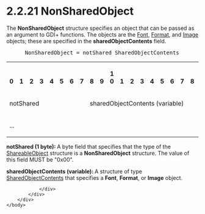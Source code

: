 <html dir="LTR" xmlns:mshelp="http://msdn.microsoft.com/mshelp" xmlns:ddue="http://ddue.schemas.microsoft.com/authoring/2003/5" xmlns:xlink="http://www.w3.org/1999/xlink" xmlns:tool="http://www.microsoft.com/tooltip">
    <head>
        <meta http-equiv="Content-Type" content="text/html; CHARSET=utf-8"></meta>
        <meta name="save" content="history"></meta>
        <title>2.2.21 NonSharedObject</title>
        <xml>
            <mshelp:toctitle title="2.2.21 NonSharedObject"></mshelp:toctitle>
            <mshelp:rltitle title="[MS-RGDI]: NonSharedObject"></mshelp:rltitle>
            <mshelp:keyword index="A" term="dfc153fe-8b8a-4e7f-af5f-e5c6dd3ec23c"></mshelp:keyword>
            <mshelp:attr name="DCSext.ContentType" value="open specification"></mshelp:attr>
            <mshelp:attr name="AssetID" value="dfc153fe-8b8a-4e7f-af5f-e5c6dd3ec23c"></mshelp:attr>
            <mshelp:attr name="TopicType" value="kbRef"></mshelp:attr>
            <mshelp:attr name="DCSext.Title" value="[MS-RGDI]: NonSharedObject" />
        </xml>
    </head>
    <body>
        <div id="header">
            <h1 class="heading">2.2.21 NonSharedObject</h1>
        </div>
        <div id="mainSection">
            <div id="mainBody">
                <div id="allHistory" class="saveHistory"></div>
                <div id="sectionSection0" class="section" name="collapseableSection">
                    

<p>The <b>NonSharedObject</b> structure specifies an object
that can be passed as an argument to GDI+ functions. The objects are the <a href="ebbd0c06-4c68-4335-897e-577737d21387.htm">Font</a>, <a href="e00f31f3-41c5-47e7-a902-d2e533892727.htm">Format</a>, and <a href="b56dd4fa-9cc1-4355-9d13-cbd52f9f3b83.htm">Image</a> objects; these are
specified in the <b>sharedObjectContents</b> field.</p>

<dl>
<dd>
<div><pre> NonSharedObject = notShared SharedObjectContents
</pre></div>
</dd></dl>

<table>
 <tr>
  <th><p><br>0</p></th>
  <th><p><br>1</p></th>
  <th><p><br>2</p></th>
  <th><p><br>3</p></th>
  <th><p><br>4</p></th>
  <th><p><br>5</p></th>
  <th><p><br>6</p></th>
  <th><p><br>7</p></th>
  <th><p><br>8</p></th>
  <th><p><br>9</p></th>
  <th><p>1<br>0</p></th>
  <th><p><br>1</p></th>
  <th><p><br>2</p></th>
  <th><p><br>3</p></th>
  <th><p><br>4</p></th>
  <th><p><br>5</p></th>
  <th><p><br>6</p></th>
  <th><p><br>7</p></th>
  <th><p><br>8</p></th>
  <th><p><br>9</p></th>
  <th><p>2<br>0</p></th>
  <th><p><br>1</p></th>
  <th><p><br>2</p></th>
  <th><p><br>3</p></th>
  <th><p><br>4</p></th>
  <th><p><br>5</p></th>
  <th><p><br>6</p></th>
  <th><p><br>7</p></th>
  <th><p><br>8</p></th>
  <th><p><br>9</p></th>
  <th><p>3<br>0</p></th>
  <th><p><br>1</p></th>
 </tr>
 <tr>
  <td colspan="8">
  <p>notShared</p>
  </td>
  <td colspan="24">
  <p>sharedObjectContents
  (variable)</p>
  </td>
 </tr>
 <tr>
  <td colspan="32">
  <p>...</p>
  </td>
 </tr>
</table>

<p><b>notShared (1 byte): </b>A byte field that
specifies that the type of the <a href="55aa3259-66cd-4c39-9102-e056659e5a9a.htm">ShareableObject</a> structure
is a <b>NonSharedObject</b> structure. The value of this field MUST be
&quot;0x00&quot;.</p>

<p><b>sharedObjectContents (variable): </b>A structure
of type <a href="aa86e07c-a153-4aea-a411-c69b4179b1ce.htm">SharedObjectContents</a>
that specifies a <b>Font</b>, <b>Format</b>, or <b>Image</b> object.</p>


                </div>
            </div>
        </div>
    </body>
</html>